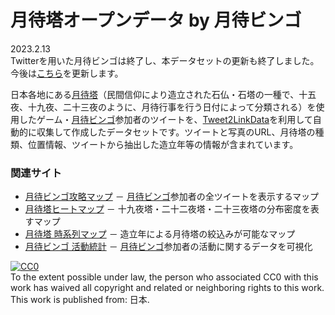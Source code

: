 # 月待塔オープンデータ by 月待ビンゴ

2023.2.13  
Twitterを用いた月待ビンゴは終了し、本データセットの更新も終了しました。  
今後は[こちら](https://github.com/sekibutsu-info/map_data)を更新します。

日本各地にある[月待塔](https://ja.wikipedia.org/wiki/月待塔)（民間信仰により造立された石仏・石塔の一種で、十五夜、十九夜、二十三夜のように、月待行事を行う日付によって分類される）を使用したゲーム・[月待ビンゴ](https://moon.sekibutsu.info)参加者のツイートを、[Tweet2LinkData](https://github.com/midoriit/Tweet2LinkData)を利用して自動的に収集して作成したデータセットです。ツイートと写真のURL、月待塔の種類、位置情報、ツイートから抽出した造立年等の情報が含まれています。

### 関連サイト
* [月待ビンゴ攻略マップ](https://moon.sekibutsu.info/map/) － [月待ビンゴ](https://moon.sekibutsu.info)参加者の全ツイートを表示するマップ
* [月待塔ヒートマップ](https://moon.sekibutsu.info/map/heatmap.html) － 十九夜塔・二十二夜塔・二十三夜塔の分布密度を表すマップ
* [月待塔 時系列マップ](https://moon.sekibutsu.info/map/timeseries.html) － 造立年による月待塔の絞込みが可能なマップ
* [月待ビンゴ 活動統計](https://moon.sekibutsu.info/stats/) － [月待ビンゴ](https://moon.sekibutsu.info)参加者の活動に関するデータを可視化

<p xmlns:dct="http://purl.org/dc/terms/" xmlns:vcard="http://www.w3.org/2001/vcard-rdf/3.0#">
  <a rel="license"
     href="http://creativecommons.org/publicdomain/zero/1.0/">
    <img src="http://i.creativecommons.org/p/zero/1.0/88x31.png" style="border-style: none;" alt="CC0" />
  </a>
  <br />
  To the extent possible under law,
  <span rel="dct:publisher" resource="[_:publisher]">the person who associated CC0</span>
  with this work has waived all copyright and related or neighboring
  rights to this work.
This work is published from:
<span property="vcard:Country" datatype="dct:ISO3166"
      content="JP" about="[_:publisher]">
  日本</span>.
</p>

